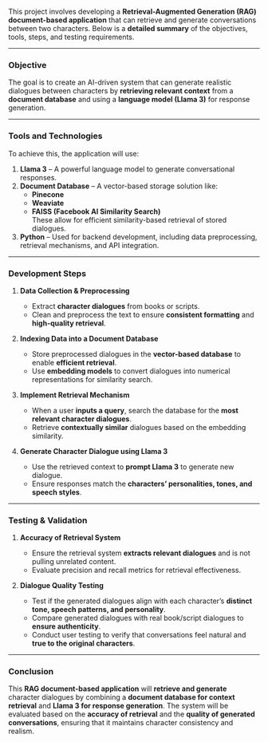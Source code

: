 This project involves developing a **Retrieval-Augmented Generation (RAG) document-based application** that can retrieve and generate conversations between two characters. Below is a **detailed summary** of the objectives, tools, steps, and testing requirements.

---

### **Objective**  
The goal is to create an AI-driven system that can generate realistic dialogues between characters by **retrieving relevant context** from a **document database** and using a **language model (Llama 3)** for response generation.  

---

### **Tools and Technologies**  
To achieve this, the application will use:  

1. **Llama 3** – A powerful language model to generate conversational responses.  
2. **Document Database** – A vector-based storage solution like:  
   - **Pinecone**  
   - **Weaviate**  
   - **FAISS (Facebook AI Similarity Search)**  
   These allow for efficient similarity-based retrieval of stored dialogues.  
3. **Python** – Used for backend development, including data preprocessing, retrieval mechanisms, and API integration.  

---

### **Development Steps**  

1. **Data Collection & Preprocessing**  
   - Extract **character dialogues** from books or scripts.  
   - Clean and preprocess the text to ensure **consistent formatting** and **high-quality retrieval**.  

2. **Indexing Data into a Document Database**  
   - Store preprocessed dialogues in the **vector-based database** to enable **efficient retrieval**.  
   - Use **embedding models** to convert dialogues into numerical representations for similarity search.  

3. **Implement Retrieval Mechanism**  
   - When a user **inputs a query**, search the database for the **most relevant character dialogues**.  
   - Retrieve **contextually similar** dialogues based on the embedding similarity.  

4. **Generate Character Dialogue using Llama 3**  
   - Use the retrieved context to **prompt Llama 3** to generate new dialogue.  
   - Ensure responses match the **characters’ personalities, tones, and speech styles**.  

---

### **Testing & Validation**  

1. **Accuracy of Retrieval System**  
   - Ensure the retrieval system **extracts relevant dialogues** and is not pulling unrelated content.  
   - Evaluate precision and recall metrics for retrieval effectiveness.  

2. **Dialogue Quality Testing**  
   - Test if the generated dialogues align with each character’s **distinct tone, speech patterns, and personality**.  
   - Compare generated dialogues with real book/script dialogues to **ensure authenticity**.  
   - Conduct user testing to verify that conversations feel natural and **true to the original characters**.  

---

### **Conclusion**  
This **RAG document-based application** will **retrieve and generate** character dialogues by combining a **document database for context retrieval** and **Llama 3 for response generation**. The system will be evaluated based on the **accuracy of retrieval** and the **quality of generated conversations**, ensuring that it maintains character consistency and realism.
